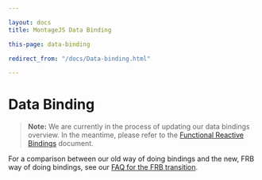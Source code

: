 ```yaml
---

layout: docs
title: MontageJS Data Binding

this-page: data-binding

redirect_from: "/docs/Data-binding.html"

---
```



# Data Binding

>**Note:** We are currently in the process of updating our data bindings overview. In the meantime, please refer to the <a href="https://github.com/montagejs/frb/blob/master/README.md" target="_blank">Functional Reactive Bindings</a> document.

For a comparison between our old way of doing bindings and the new, FRB way of doing bindings, see our [FAQ for the FRB transition](/montagejs/frb.html).
